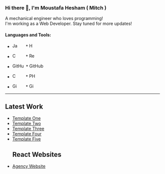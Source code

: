 ### Hi there 👋, I'm Moustafa Hesham ( Mitch )

A mechanical engineer who loves programming! <br>
 I'm working as a Web Developer. Stay tuned for more updates!
 
 #### **Languages and Tools:**

* <img src="https://www.freepnglogos.com/uploads/javascript-png/javascript-vector-logo-yellow-png-transparent-javascript-vector-12.png" alt="JavaScript Logo" width="16" height="16">  &nbsp; &nbsp; &nbsp; * <img src="https://upload.wikimedia.org/wikipedia/commons/thumb/6/61/HTML5_logo_and_wordmark.svg/512px-HTML5_logo_and_wordmark.svg.png" alt="HTML5 Logo" width="16" height="16">

* <img src="https://upload.wikimedia.org/wikipedia/commons/thumb/d/d5/CSS3_logo_and_wordmark.svg/1200px-CSS3_logo_and_wordmark.svg.png" alt="CSS3 Logo" width="16" height="16"> &nbsp; &nbsp; &nbsp; * <img src="https://upload.wikimedia.org/wikipedia/commons/thumb/a/a7/React-icon.svg/2300px-React-icon.svg.png" alt="React Logo" width="20" height="16">

* <img src="https://user-images.githubusercontent.com/113013570/231018952-1e4dbb69-c32d-4c98-ba3d-aa71d6925550.png" alt="GitHub Logo" width="40" height="16"> * <img src="https://github.com/moustafa-hesham/moustafa-hesham/assets/113013570/f43830ca-6d96-435e-bdf1-72523294ae77" alt="GitHub Logo" width="80" height="16">

* <img src="https://upload.wikimedia.org/wikipedia/commons/thumb/1/18/ISO_C%2B%2B_Logo.svg/1822px-ISO_C%2B%2B_Logo.svg.png" alt="C++ Logo" width="16" height="16"> &nbsp; &nbsp; &nbsp; * <img src="https://cdn.worldvectorlogo.com/logos/php-1.svg" alt="PHP Logo" width="24" height="16">

* <img src="https://user-images.githubusercontent.com/113013570/231019066-ef8ce37f-481c-4f4c-89db-a0e50d9aed64.png" alt="GitHub Logo" width="16" height="16"> &nbsp; &nbsp; &nbsp;  * <img src="https://user-images.githubusercontent.com/113013570/231019150-ffa09bff-183a-4865-8f81-201730364483.svg" alt="GitHub Logo" width="16" height="16">


<hr>
<h2> Latest Work </h2>
<ul>
 <li><a href="https://moustafa-hesham.github.io/Template-1--Leon---HTML-CSS-/">Template One</a></li>
 <li><a href="https://moustafa-hesham.github.io/Template-2-HTML-CSS/">Template Two</a></li>
 <li><a href="https://moustafa-hesham.github.io/Template-3---HTML-CSS-/">Template Three</a></li>
 <li><a href="https://moustafa-hesham.github.io/template-4/">Template Four</a></li>
 <li><a href="https://moustafa-hesham.github.io/Template-5/">Template Five</a></li>
 <h2>React Websites</h2>

 <li><a href="https://agency-website-priv.vercel.app/">Agency Website</a></li>

</ul>


